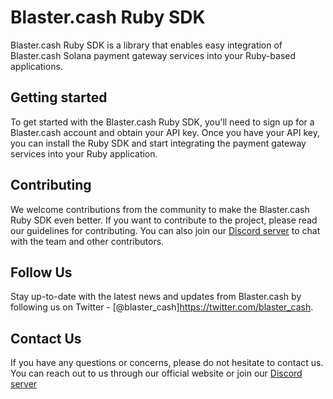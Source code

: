 # Blaster.cash Ruby SDK

Blaster.cash Ruby SDK is a library that enables easy integration of Blaster.cash Solana payment gateway services into your Ruby-based applications.

## Getting started

To get started with the Blaster.cash Ruby SDK, you'll need to sign up for a Blaster.cash account and obtain your API key.
Once you have your API key, you can install the Ruby SDK and start integrating the payment gateway services into your Ruby application.

## Contributing

We welcome contributions from the community to make the Blaster.cash Ruby SDK even better.
If you want to contribute to the project, please read our guidelines for contributing.
You can also join our [Discord server](https://discord.gg/u9yEMApe) to chat with the team and other contributors.

## Follow Us
Stay up-to-date with the latest news and updates from Blaster.cash by following us on Twitter - [@blaster_cash]https://twitter.com/blaster_cash.

## Contact Us

If you have any questions or concerns, please do not hesitate to contact us. You can reach out to us through our official website or join our [Discord server](https://discord.gg/u9yEMApe) 
